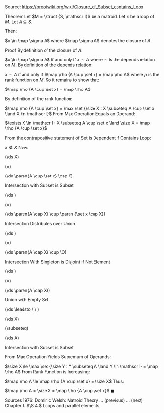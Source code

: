 # 

Source: https://proofwiki.org/wiki/Closure_of_Subset_contains_Loop

Theorem
Let $M = \struct {S, \mathscr I}$ be a matroid.
Let $x$ be a loop of $M$.
Let $A \subseteq S$.

Then:

$x \in \map \sigma A$
where $\map \sigma A$ denotes the closure of $A$.


Proof
By definition of the closure of $A$:

$x \in \map \sigma A$ if and only if $x \sim A$
where $\sim$ is the depends relation on $M$.
By definition of the depends relation:

$x \sim A$ if and only if $\map \rho {A \cup \set x} = \map \rho A$
where $\rho$ is the rank function on $M$.
So it remains to show that:

$\map \rho {A \cup \set x} = \map \rho A$

By definition of the rank function:

$\map \rho {A \cup \set x} = \max \set {\size X : X \subseteq A \cup \set x \land X \in \mathscr I}$
From Max Operation Equals an Operand:

$\exists X \in \mathscr I : X \subseteq A \cup \set x \land \size X = \map \rho {A \cup \set x}$

From the contrapositive statement of Set is Dependent if Contains Loop:

$x \notin X$
Now:














\(\ds X\)

\(=\)







\(\ds \paren{A \cup \set x} \cap X\)





Intersection with Subset is Subset














\(\ds \)

\(=\)







\(\ds \paren{A \cap X} \cup \paren {\set x \cap X}\)





Intersection Distributes over Union














\(\ds \)

\(=\)







\(\ds \paren{A \cap X} \cup \O\)





Intersection With Singleton is Disjoint if Not Element














\(\ds \)

\(=\)







\(\ds \paren{A \cap X}\)





Union with Empty Set








\(\ds \leadsto \ \ \)





\(\ds X\)

\(\subseteq\)







\(\ds A\)





Intersection with Subset is Subset



From Max Operation Yields Supremum of Operands:

$\size X \le \max \set {\size Y : Y \subseteq A \land Y \in \mathscr I} = \map \rho A$
From Rank Function is Increasing:

$\map \rho A \le \map \rho {A \cup \set x} = \size X$
Thus:

$\map \rho A = \size X = \map \rho {A \cup \set x}$
$\blacksquare$


Sources
1976: Dominic Welsh: Matroid Theory ... (previous) ... (next) Chapter $1.$ $\S 4.$ Loops and parallel elements





